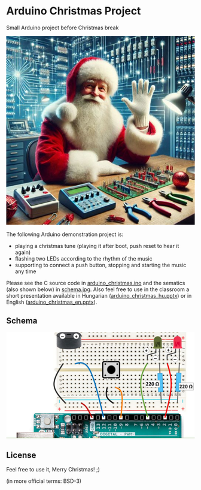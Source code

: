# Arduino Christmas Project
Small Arduino project before Christmas break

![Santa is a maker](santa.jpg)

The following Arduino demonstration project is:
- playing a christmas tune (playing it after boot, push reset to hear it again)
- flashing two LEDs according to the rhythm of the music
- supporting to connect a push button, stopping and starting the music any time

Please see the C source code in [arduino_christmas.ino](arduino_christmas.ino) and the sematics (also shown below) in [schema.jpg](schema.jpg).
Also feel free to use in the classroom a short presentation available in Hungarian ([arduino_christmas_hu.pptx](arduino_christmas_hu.pptx)) or in English ([arduino_christmas_en.pptx](arduino_christmas_en.pptx)).

## Schema
![Schematics](schema.jpg)


## License
Feel free to use it, Merry Christmas! ;)

(in more official terms: BSD-3)
